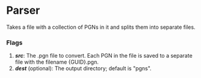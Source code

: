 # Parser
Takes a file with a collection of PGNs in it and splits them into separate files.

### Flags
1. ***src***: The .pgn file to convert. Each PGN in the file is saved to a separate file with the filename {GUID}.pgn.
2. ***dest*** (optional): The output directory; default is "pgns".